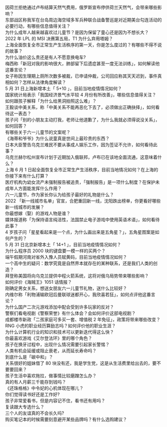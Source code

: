 因荷兰拒绝通过卢布结算天然气费用，俄罗斯宣布停供荷兰天然气，会带来哪些影响？  
东部战区称我军在台岛周边海空域多军兵种联合战备警巡是对近期美台勾连活动的必要行动，有哪些信息值得关注？  
为什么成年人越来越喜欢过儿童节？是因为保留了童心还是因为不想长大？  
2022 年 LPL 的 MSI 决赛第五局，T1 为什么弃用塔姆？  
上海全面恢复全市正常生产生活秩序的第一天，你是怎么度过的？有哪些不得不说的故事？  
为什么油价这么贵还是有人不愿意换电车?  
梅西称「新冠对我的影响很大，肺部留下后遗症甚至一度无法训练」，如何解读他这番言论？  
女子称因生理期上厕所次数多被裁，已申请仲裁，公司回应称其天天迟到，事件真相如何？怎样从法律角度解读？  
5 月 31 日上海新增本土「 5+10 」，目前当地疫情情况如何？  
国家统计局表示「我国经济景气水平较 4 月份有所改善」，哪些信息值得关注？  
如何跟孩子解释「为什么给黑洞拍照这么难」？  
王毅谈中美关系，称「中美关系不能再恶化下去了，必须做出正确抉择」，如何看待这一表态？  
孩子问「别的小朋友主动打我，老师让他道歉了，为什么我就必须得说没关系」，如何回答？  
有哪些关于六一儿童节的文案呢？  
《海蒂和爷爷》为什么说童真是世间上最珍贵的东西？  
日本大臣警告乌克兰难民不要从事成人娱乐工作，因为签证不允许，如何看待此事？  
乌克兰赫尔松州宣布计划于近期加入俄联邦，卢布已在该地全面流通，这意味着什么？  
上海 6 月 1 日起全面恢复全市正常生产生活秩序，目前当地情况如何？在上海的你接下来有什么打算？  
医疗机构为幼女流产未强制报告被追责，「强制报告」是一项什么制度？在保护未成年人方面能发挥什么作用？  
六一儿童节，作为家长你认为给孩子最好的礼物是什么？  
2022 「新一线城市名单」官宣，合肥重回新一线，沈阳跌出榜单，你更看好哪些新一线城市的发展？  
你最想嫁（娶）的游戏人物是谁？  
媒体报道称「为保持语言纯洁性，法国禁止电子游戏中使用英语术语」，如何看待此事？  
4 岁孩子问「星星看起来是一个点，为什么画出来是五角星？」，五角星图案是如何产生的？  
5 月 31 日北京新增本土「 14+1 」，目前当地疫情情况如何？  
为什么程序员 2000 块的键盘要一模一样的买两个？  
端午假期河南对省外入豫人员赋黄码，目前当地疫情情况如何？  
一个高中生的疑问：数学究竟是自然界本就存在的某种联系，还是我们人类的创造？  
拜登称美国将向乌克兰提供中程火箭系统，这将对俄乌局势带来哪些影响？  
如何评价《海贼王》1051 话情报？  
刚确定男女关系，想送女朋友六一儿童节礼物，送什么比较好？  
内维尔称「利物浦输欧冠后曼联球迷都开心，我欣喜若狂」，如何点评他这番言论？  
为什么国产二次元游戏添加中配会受到许多玩家的反对？  
警察们看电视剧《警察荣誉》有什么体会？会如何评价这部电视剧？  
成都楼市新政「二孩家庭可多买一套、增值税 2 年免征」，政策将带来哪些改变？  
RNG 小虎的职业经历算励志吗？如何评价他的职业生涯？  
为什么计算机行业的知识和技术可以更新迭代得这么快？  
你最喜欢游戏《艾尔登法环》里的哪个角色？  
孩子在换牙过程中，出现什么情况需要引起家长警惕？  
人类有机会延缓或阻止衰老，从而延长寿命吗？  
到底什么是「碳中和」？  
关系很好的姐妹借了 80 块没有还，我是学生党，这是从生活费里给出去的，要不要要回来？  
孩子生活中喜欢拖拉，做事情比较磨蹭怎么办？  
真的有人月薪三千能存到钱吗？  
《还珠格格》中令妃的心机体现在哪儿？  
你们觉得读书好还是工作好?  
孩子非常爱看书，但是内容记不住，看书还有用吗？  
复读跟大专选什么？  
三个人的友谊真的不会长久吗?  
购买笔记本的时候需要刻意避开某些品牌吗？有什么选购建议？  
